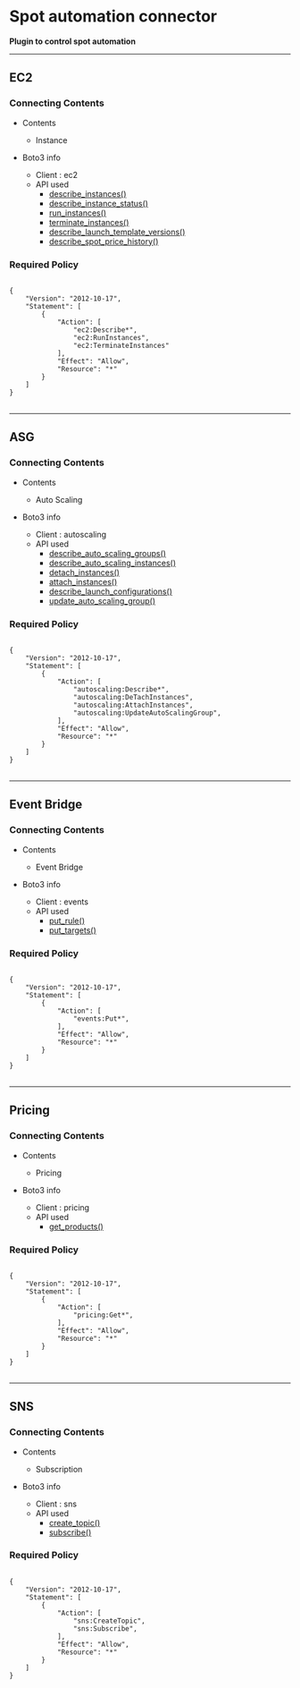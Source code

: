 # Spot automation connector

**Plugin to control spot automation**

---
## EC2
### Connecting Contents

- Contents
  - Instance
  
- Boto3 info
  - Client : ec2
  - API used
    - [describe_instances()](https://boto3.amazonaws.com/v1/documentation/api/latest/reference/services/ec2.html#EC2.Client.describe_instances)
    - [describe_instance_status()](https://boto3.amazonaws.com/v1/documentation/api/latest/reference/services/ec2.html#EC2.Client.describe_instance_status)
    - [run_instances()](https://boto3.amazonaws.com/v1/documentation/api/latest/reference/services/ec2.html#EC2.Client.run_instances)
    - [terminate_instances()](https://boto3.amazonaws.com/v1/documentation/api/latest/reference/services/ec2.html#EC2.Client.terminate_instances)
    - [describe_launch_template_versions()](https://boto3.amazonaws.com/v1/documentation/api/latest/reference/services/ec2.html#EC2.Client.describe_launch_template_versions)
    - [describe_spot_price_history()](https://boto3.amazonaws.com/v1/documentation/api/latest/reference/services/ec2.html#EC2.Client.describe_spot_price_history)
    

### Required Policy
  
<pre>
<code>
{
    "Version": "2012-10-17",
    "Statement": [
        {
            "Action": [
                "ec2:Describe*",
                "ec2:RunInstances",
                "ec2:TerminateInstances"
            ],
            "Effect": "Allow",
            "Resource": "*"
        }
    ]
}
</code>
</pre>

---
## ASG
### Connecting Contents

- Contents
  - Auto Scaling
  
- Boto3 info
  - Client : autoscaling
  - API used
    - [describe_auto_scaling_groups()](https://boto3.amazonaws.com/v1/documentation/api/latest/reference/services/autoscaling.html#AutoScaling.Client.describe_auto_scaling_groups)
    - [describe_auto_scaling_instances()](https://boto3.amazonaws.com/v1/documentation/api/latest/reference/services/autoscaling.html#AutoScaling.Client.describe_auto_scaling_instances)
    - [detach_instances()](https://boto3.amazonaws.com/v1/documentation/api/latest/reference/services/autoscaling.html#AutoScaling.Client.detach_instances)
    - [attach_instances()](https://boto3.amazonaws.com/v1/documentation/api/latest/reference/services/autoscaling.html#AutoScaling.Client.attach_instances)
    - [describe_launch_configurations()](https://boto3.amazonaws.com/v1/documentation/api/latest/reference/services/autoscaling.html#AutoScaling.Client.describe_launch_configurations)
    - [update_auto_scaling_group()](https://boto3.amazonaws.com/v1/documentation/api/latest/reference/services/autoscaling.html#AutoScaling.Client.update_auto_scaling_group)
    

### Required Policy
  
<pre>
<code>
{
    "Version": "2012-10-17",
    "Statement": [
        {
            "Action": [
                "autoscaling:Describe*",
                "autoscaling:DeTachInstances",
                "autoscaling:AttachInstances",
                "autoscaling:UpdateAutoScalingGroup",
            ],
            "Effect": "Allow",
            "Resource": "*"
        }
    ]
}
</code>
</pre>


---
## Event Bridge
### Connecting Contents

- Contents
  - Event Bridge
  
- Boto3 info
  - Client : events
  - API used
    - [put_rule()](https://boto3.amazonaws.com/v1/documentation/api/latest/reference/services/events.html#EventBridge.Client.put_rule)
    - [put_targets()](https://boto3.amazonaws.com/v1/documentation/api/latest/reference/services/events.html#EventBridge.Client.put_targets)
    

### Required Policy
  
<pre>
<code>
{
    "Version": "2012-10-17",
    "Statement": [
        {
            "Action": [
                "events:Put*",
            ],
            "Effect": "Allow",
            "Resource": "*"
        }
    ]
}
</code>
</pre>

---
## Pricing
### Connecting Contents

- Contents
  - Pricing
  
- Boto3 info
  - Client : pricing
  - API used
    - [get_products()](https://boto3.amazonaws.com/v1/documentation/api/latest/reference/services/pricing.html#Pricing.Client.get_products)
    

### Required Policy
  
<pre>
<code>
{
    "Version": "2012-10-17",
    "Statement": [
        {
            "Action": [
                "pricing:Get*",
            ],
            "Effect": "Allow",
            "Resource": "*"
        }
    ]
}
</code>
</pre>

---
## SNS
### Connecting Contents

- Contents
  - Subscription
  
- Boto3 info
  - Client : sns
  - API used
    - [create_topic()](https://boto3.amazonaws.com/v1/documentation/api/latest/reference/services/sns.html#SNS.Client.create_topic)
    - [subscribe()](https://boto3.amazonaws.com/v1/documentation/api/latest/reference/services/sns.html#SNS.Client.subscribe)

### Required Policy
  
<pre>
<code>
{
    "Version": "2012-10-17",
    "Statement": [
        {
            "Action": [
                "sns:CreateTopic",
                "sns:Subscribe",
            ],
            "Effect": "Allow",
            "Resource": "*"
        }
    ]
}
</code>
</pre>